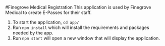 #Finegrove Medical Registration
This application is used by Finegrove Medical to create E-Passes for their staff.

1. To start the application, `cd app/` 
2. Run `npm install` which will install the requirements and packages needed by the app.
3. Run `npm start` will open a new window that will display the application. 
